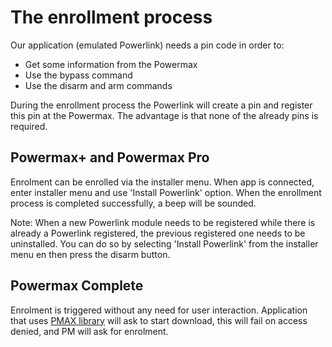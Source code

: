 # The enrollment process

Our application (emulated Powerlink) needs a pin code in order to:
  * Get some information from the Powermax
  * Use the bypass command
  * Use the disarm and arm commands
  
During the enrollment process the Powerlink will create a pin and register this pin at the Powermax. 
The advantage is that none of the already pins is required.

## Powermax+ and Powermax Pro
Enrolment can be enrolled via the installer menu. When app is connected, enter installer menu and use 'Install Powerlink' option.
When the enrollment process is completed successfully, a beep will be sounded.

Note: When a new Powerlink module needs to be registered while there is already a Powerlink registered, the previous registered one needs to be uninstalled. You can do so by selecting 'Install Powerlink' from the installer menu en then press the disarm button.
        
## Powermax Complete
Enrolment is triggered without any need for user interaction.
Application that uses [PMAX library](../README.md#generic-c-library-pmax) will ask to start download, this will fail on access denied, and PM will ask for enrolment.
